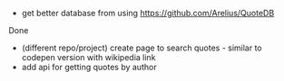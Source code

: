 - get better database from using https://github.com/Arelius/QuoteDB

Done
- (different repo/project) create page to search quotes - similar to codepen version with wikipedia link
- add api for getting quotes by author